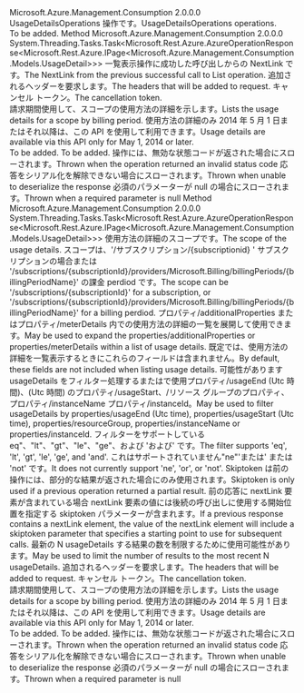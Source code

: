 <Type Name="IUsageDetailsOperations" FullName="Microsoft.Azure.Management.Consumption.IUsageDetailsOperations">
  <TypeSignature Language="C#" Value="public interface IUsageDetailsOperations" />
  <TypeSignature Language="ILAsm" Value=".class public interface auto ansi abstract IUsageDetailsOperations" />
  <TypeSignature Language="DocId" Value="T:Microsoft.Azure.Management.Consumption.IUsageDetailsOperations" />
  <TypeSignature Language="VB.NET" Value="Public Interface IUsageDetailsOperations" />
  <TypeSignature Language="F#" Value="type IUsageDetailsOperations = interface" />
  <AssemblyInfo>
    <AssemblyName>Microsoft.Azure.Management.Consumption</AssemblyName>
    <AssemblyVersion>2.0.0.0</AssemblyVersion>
  </AssemblyInfo>
  <Interfaces />
  <Docs>
    <summary>
            <span data-ttu-id="ebf04-101">UsageDetailsOperations 操作です。</span><span class="sxs-lookup"><span data-stu-id="ebf04-101">UsageDetailsOperations operations.</span></span>
            </summary>
    <remarks>To be added.</remarks>
  </Docs>
  <Members>
    <Member MemberName="ListNextWithHttpMessagesAsync">
      <MemberSignature Language="C#" Value="public System.Threading.Tasks.Task&lt;Microsoft.Rest.Azure.AzureOperationResponse&lt;Microsoft.Rest.Azure.IPage&lt;Microsoft.Azure.Management.Consumption.Models.UsageDetail&gt;&gt;&gt; ListNextWithHttpMessagesAsync (string nextPageLink, System.Collections.Generic.Dictionary&lt;string,System.Collections.Generic.List&lt;string&gt;&gt; customHeaders = null, System.Threading.CancellationToken cancellationToken = null);" />
      <MemberSignature Language="ILAsm" Value=".method public hidebysig newslot virtual instance class System.Threading.Tasks.Task`1&lt;class Microsoft.Rest.Azure.AzureOperationResponse`1&lt;class Microsoft.Rest.Azure.IPage`1&lt;class Microsoft.Azure.Management.Consumption.Models.UsageDetail&gt;&gt;&gt; ListNextWithHttpMessagesAsync(string nextPageLink, class System.Collections.Generic.Dictionary`2&lt;string, class System.Collections.Generic.List`1&lt;string&gt;&gt; customHeaders, valuetype System.Threading.CancellationToken cancellationToken) cil managed" />
      <MemberSignature Language="DocId" Value="M:Microsoft.Azure.Management.Consumption.IUsageDetailsOperations.ListNextWithHttpMessagesAsync(System.String,System.Collections.Generic.Dictionary{System.String,System.Collections.Generic.List{System.String}},System.Threading.CancellationToken)" />
      <MemberSignature Language="F#" Value="abstract member ListNextWithHttpMessagesAsync : string * System.Collections.Generic.Dictionary&lt;string, System.Collections.Generic.List&lt;string&gt;&gt; * System.Threading.CancellationToken -&gt; System.Threading.Tasks.Task&lt;Microsoft.Rest.Azure.AzureOperationResponse&lt;Microsoft.Rest.Azure.IPage&lt;Microsoft.Azure.Management.Consumption.Models.UsageDetail&gt;&gt;&gt;" Usage="iUsageDetailsOperations.ListNextWithHttpMessagesAsync (nextPageLink, customHeaders, cancellationToken)" />
      <MemberType>Method</MemberType>
      <AssemblyInfo>
        <AssemblyName>Microsoft.Azure.Management.Consumption</AssemblyName>
        <AssemblyVersion>2.0.0.0</AssemblyVersion>
      </AssemblyInfo>
      <ReturnValue>
        <ReturnType>System.Threading.Tasks.Task&lt;Microsoft.Rest.Azure.AzureOperationResponse&lt;Microsoft.Rest.Azure.IPage&lt;Microsoft.Azure.Management.Consumption.Models.UsageDetail&gt;&gt;&gt;</ReturnType>
      </ReturnValue>
      <Parameters>
        <Parameter Name="nextPageLink" Type="System.String" />
        <Parameter Name="customHeaders" Type="System.Collections.Generic.Dictionary&lt;System.String,System.Collections.Generic.List&lt;System.String&gt;&gt;" />
        <Parameter Name="cancellationToken" Type="System.Threading.CancellationToken" />
      </Parameters>
      <Docs>
        <param name="nextPageLink">
            <span data-ttu-id="ebf04-102">一覧表示操作に成功した呼び出しからの NextLink です。</span><span class="sxs-lookup"><span data-stu-id="ebf04-102">The NextLink from the previous successful call to List operation.</span></span>
            </param>
        <param name="customHeaders">
            <span data-ttu-id="ebf04-103">追加されるヘッダーを要求します。</span><span class="sxs-lookup"><span data-stu-id="ebf04-103">The headers that will be added to request.</span></span>
            </param>
        <param name="cancellationToken">
            <span data-ttu-id="ebf04-104">キャンセル トークン。</span><span class="sxs-lookup"><span data-stu-id="ebf04-104">The cancellation token.</span></span>
            </param>
        <summary>
            <span data-ttu-id="ebf04-105">請求期間使用して、スコープの使用方法の詳細を示します。</span><span class="sxs-lookup"><span data-stu-id="ebf04-105">Lists the usage details for a scope by billing period.</span></span> <span data-ttu-id="ebf04-106">使用方法の詳細のみ 2014 年 5 月 1 日またはそれ以降は、この API を使用して利用できます。</span><span class="sxs-lookup"><span data-stu-id="ebf04-106">Usage details are available via this API only for May 1, 2014 or later.</span></span>
            <see href="https://docs.microsoft.com/en-us/azure/billing/billing-enterprise-api" /></summary>
        <returns>To be added.</returns>
        <remarks>To be added.</remarks>
        <exception cref="T:Microsoft.Azure.Management.Consumption.Models.ErrorResponseException">
            <span data-ttu-id="ebf04-107">操作には、無効な状態コードが返された場合にスローされます。</span><span class="sxs-lookup"><span data-stu-id="ebf04-107">Thrown when the operation returned an invalid status code</span></span>
            </exception>
        <exception cref="T:Microsoft.Rest.SerializationException">
            <span data-ttu-id="ebf04-108">応答をシリアル化を解除できない場合にスローされます。</span><span class="sxs-lookup"><span data-stu-id="ebf04-108">Thrown when unable to deserialize the response</span></span>
            </exception>
        <exception cref="T:Microsoft.Rest.ValidationException">
            <span data-ttu-id="ebf04-109">必須のパラメーターが null の場合にスローされます。</span><span class="sxs-lookup"><span data-stu-id="ebf04-109">Thrown when a required parameter is null</span></span>
            </exception>
      </Docs>
    </Member>
    <Member MemberName="ListWithHttpMessagesAsync">
      <MemberSignature Language="C#" Value="public System.Threading.Tasks.Task&lt;Microsoft.Rest.Azure.AzureOperationResponse&lt;Microsoft.Rest.Azure.IPage&lt;Microsoft.Azure.Management.Consumption.Models.UsageDetail&gt;&gt;&gt; ListWithHttpMessagesAsync (string scope, string expand = null, string filter = null, string skiptoken = null, Nullable&lt;int&gt; top = null, System.Collections.Generic.Dictionary&lt;string,System.Collections.Generic.List&lt;string&gt;&gt; customHeaders = null, System.Threading.CancellationToken cancellationToken = null);" />
      <MemberSignature Language="ILAsm" Value=".method public hidebysig newslot virtual instance class System.Threading.Tasks.Task`1&lt;class Microsoft.Rest.Azure.AzureOperationResponse`1&lt;class Microsoft.Rest.Azure.IPage`1&lt;class Microsoft.Azure.Management.Consumption.Models.UsageDetail&gt;&gt;&gt; ListWithHttpMessagesAsync(string scope, string expand, string filter, string skiptoken, valuetype System.Nullable`1&lt;int32&gt; top, class System.Collections.Generic.Dictionary`2&lt;string, class System.Collections.Generic.List`1&lt;string&gt;&gt; customHeaders, valuetype System.Threading.CancellationToken cancellationToken) cil managed" />
      <MemberSignature Language="DocId" Value="M:Microsoft.Azure.Management.Consumption.IUsageDetailsOperations.ListWithHttpMessagesAsync(System.String,System.String,System.String,System.String,System.Nullable{System.Int32},System.Collections.Generic.Dictionary{System.String,System.Collections.Generic.List{System.String}},System.Threading.CancellationToken)" />
      <MemberSignature Language="F#" Value="abstract member ListWithHttpMessagesAsync : string * string * string * string * Nullable&lt;int&gt; * System.Collections.Generic.Dictionary&lt;string, System.Collections.Generic.List&lt;string&gt;&gt; * System.Threading.CancellationToken -&gt; System.Threading.Tasks.Task&lt;Microsoft.Rest.Azure.AzureOperationResponse&lt;Microsoft.Rest.Azure.IPage&lt;Microsoft.Azure.Management.Consumption.Models.UsageDetail&gt;&gt;&gt;" Usage="iUsageDetailsOperations.ListWithHttpMessagesAsync (scope, expand, filter, skiptoken, top, customHeaders, cancellationToken)" />
      <MemberType>Method</MemberType>
      <AssemblyInfo>
        <AssemblyName>Microsoft.Azure.Management.Consumption</AssemblyName>
        <AssemblyVersion>2.0.0.0</AssemblyVersion>
      </AssemblyInfo>
      <ReturnValue>
        <ReturnType>System.Threading.Tasks.Task&lt;Microsoft.Rest.Azure.AzureOperationResponse&lt;Microsoft.Rest.Azure.IPage&lt;Microsoft.Azure.Management.Consumption.Models.UsageDetail&gt;&gt;&gt;</ReturnType>
      </ReturnValue>
      <Parameters>
        <Parameter Name="scope" Type="System.String" />
        <Parameter Name="expand" Type="System.String" />
        <Parameter Name="filter" Type="System.String" />
        <Parameter Name="skiptoken" Type="System.String" />
        <Parameter Name="top" Type="System.Nullable&lt;System.Int32&gt;" />
        <Parameter Name="customHeaders" Type="System.Collections.Generic.Dictionary&lt;System.String,System.Collections.Generic.List&lt;System.String&gt;&gt;" />
        <Parameter Name="cancellationToken" Type="System.Threading.CancellationToken" />
      </Parameters>
      <Docs>
        <param name="scope">
            <span data-ttu-id="ebf04-110">使用方法の詳細のスコープです。</span><span class="sxs-lookup"><span data-stu-id="ebf04-110">The scope of the usage details.</span></span> <span data-ttu-id="ebf04-111">スコープは、'/サブスクリプション/{subscriptionid} ' サブスクリプションの場合または '/subscriptions/{subscriptionId}/providers/Microsoft.Billing/billingPeriods/{billingPeriodName}' の課金 perdiod です。</span><span class="sxs-lookup"><span data-stu-id="ebf04-111">The scope can be '/subscriptions/{subscriptionId}' for a subscription, or '/subscriptions/{subscriptionId}/providers/Microsoft.Billing/billingPeriods/{billingPeriodName}' for a billing perdiod.</span></span>
            </param>
        <param name="expand">
            <span data-ttu-id="ebf04-112">プロパティ/additionalProperties またはプロパティ/meterDetails 内での使用方法の詳細の一覧を展開して使用できます。</span><span class="sxs-lookup"><span data-stu-id="ebf04-112">May be used to expand the properties/additionalProperties or properties/meterDetails within a list of usage details.</span></span> <span data-ttu-id="ebf04-113">既定では、使用方法の詳細を一覧表示するときにこれらのフィールドは含まれません。</span><span class="sxs-lookup"><span data-stu-id="ebf04-113">By default, these fields are not included when listing usage details.</span></span>
            </param>
        <param name="filter">
            <span data-ttu-id="ebf04-114">可能性があります usageDetails をフィルター処理するまたはで使用プロパティ/usageEnd (Utc 時間)、(Utc 時間) のプロパティ/usageStart、/リソース グループのプロパティ、プロパティ/instanceName プロパティ/instanceId。</span><span class="sxs-lookup"><span data-stu-id="ebf04-114">May be used to filter usageDetails by properties/usageEnd (Utc time), properties/usageStart (Utc time), properties/resourceGroup, properties/instanceName or properties/instanceId.</span></span> <span data-ttu-id="ebf04-115">フィルターをサポートしている eq"、"lt"、"gt"、"le"、"ge"、および 'および' です。</span><span class="sxs-lookup"><span data-stu-id="ebf04-115">The filter supports 'eq', 'lt', 'gt', 'le', 'ge', and 'and'.</span></span> <span data-ttu-id="ebf04-116">これはサポートされていません"ne"'または' または 'not' です。</span><span class="sxs-lookup"><span data-stu-id="ebf04-116">It does not currently support 'ne', 'or', or 'not'.</span></span>
            </param>
        <param name="skiptoken">
            <span data-ttu-id="ebf04-117">Skiptoken は前の操作には、部分的な結果が返された場合にのみ使用されます。</span><span class="sxs-lookup"><span data-stu-id="ebf04-117">Skiptoken is only used if a previous operation returned a partial result.</span></span> <span data-ttu-id="ebf04-118">前の応答に nextLink 要素が含まれている場合 nextLink 要素の値には後続の呼び出しに使用する開始位置を指定する skiptoken パラメーターが含まれます。</span><span class="sxs-lookup"><span data-stu-id="ebf04-118">If a previous response contains a nextLink element, the value of the nextLink element will include a skiptoken parameter that specifies a starting point to use for subsequent calls.</span></span>
            </param>
        <param name="top">
            <span data-ttu-id="ebf04-119">最新の N usageDetails する結果の数を制限するために使用可能性があります。</span><span class="sxs-lookup"><span data-stu-id="ebf04-119">May be used to limit the number of results to the most recent N usageDetails.</span></span>
            </param>
        <param name="customHeaders">
            <span data-ttu-id="ebf04-120">追加されるヘッダーを要求します。</span><span class="sxs-lookup"><span data-stu-id="ebf04-120">The headers that will be added to request.</span></span>
            </param>
        <param name="cancellationToken">
            <span data-ttu-id="ebf04-121">キャンセル トークン。</span><span class="sxs-lookup"><span data-stu-id="ebf04-121">The cancellation token.</span></span>
            </param>
        <summary>
            <span data-ttu-id="ebf04-122">請求期間使用して、スコープの使用方法の詳細を示します。</span><span class="sxs-lookup"><span data-stu-id="ebf04-122">Lists the usage details for a scope by billing period.</span></span> <span data-ttu-id="ebf04-123">使用方法の詳細のみ 2014 年 5 月 1 日またはそれ以降は、この API を使用して利用できます。</span><span class="sxs-lookup"><span data-stu-id="ebf04-123">Usage details are available via this API only for May 1, 2014 or later.</span></span>
            <see href="https://docs.microsoft.com/en-us/azure/billing/billing-enterprise-api" /></summary>
        <returns>To be added.</returns>
        <remarks>To be added.</remarks>
        <exception cref="T:Microsoft.Azure.Management.Consumption.Models.ErrorResponseException">
            <span data-ttu-id="ebf04-124">操作には、無効な状態コードが返された場合にスローされます。</span><span class="sxs-lookup"><span data-stu-id="ebf04-124">Thrown when the operation returned an invalid status code</span></span>
            </exception>
        <exception cref="T:Microsoft.Rest.SerializationException">
            <span data-ttu-id="ebf04-125">応答をシリアル化を解除できない場合にスローされます。</span><span class="sxs-lookup"><span data-stu-id="ebf04-125">Thrown when unable to deserialize the response</span></span>
            </exception>
        <exception cref="T:Microsoft.Rest.ValidationException">
            <span data-ttu-id="ebf04-126">必須のパラメーターが null の場合にスローされます。</span><span class="sxs-lookup"><span data-stu-id="ebf04-126">Thrown when a required parameter is null</span></span>
            </exception>
      </Docs>
    </Member>
  </Members>
</Type>